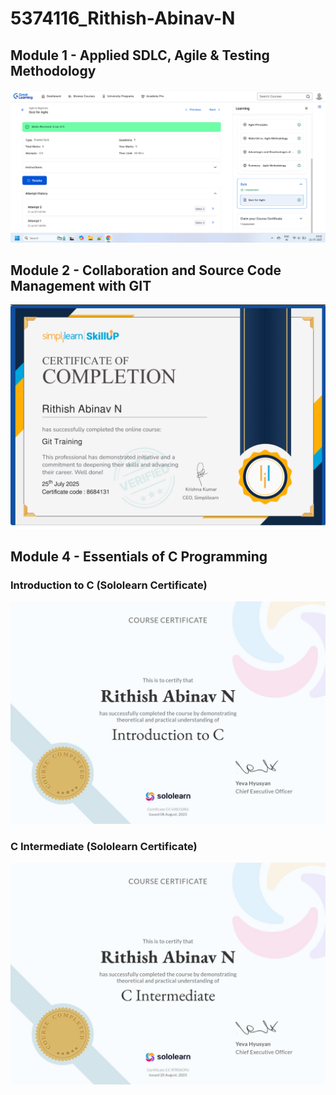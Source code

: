 # 5374116_Rithish-Abinav-N

## Module 1 - Applied SDLC, Agile & Testing Methodology
![Agile Quiz](SDLC/5374116_Rithish%20Abinav%20N_GL%20Agile%20Quiz.png)

## Module 2 - Collaboration and Source Code Management with GIT
![Git Simplilearn Certificate](Git/5374116_Rithish%20Abinav%20N_Git%20Simplilearn%20Certificate.png)

## Module 4 - Essentials of C Programming
### Introduction to C (Sololearn Certificate)
![Introduction to C Sololearn Certificate](C%20Programming/5374116_Sololearn_Introduction%20to%20C.jpg)
### C Intermediate (Sololearn Certificate)
![C Intermediate Sololearn Certificate](C%20Programming/5374116_Sololearn_C_Intermediate.jpg)